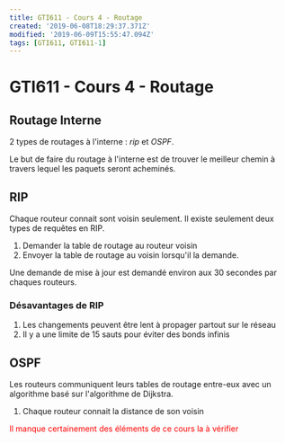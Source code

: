 ```yaml
---
title: GTI611 - Cours 4 - Routage
created: '2019-06-08T18:29:37.371Z'
modified: '2019-06-09T15:55:47.094Z'
tags: [GTI611, GTI611-1]
---
```


# GTI611 - Cours 4 - Routage

## Routage Interne
2 types de routages à l'interne : *rip* et *OSPF*.

Le but de faire du routage à l'interne est de trouver le meilleur chemin à travers lequel les paquets seront acheminés.

## RIP
Chaque routeur connait sont voisin seulement. Il existe seulement deux types de requêtes en RIP.
1. Demander la table de routage au routeur voisin
1. Envoyer la table de routage au voisin lorsqu'il la demande.

Une demande de mise à jour est demandé environ aux 30 secondes par chaques routeurs.

### Désavantages de RIP
1. Les changements peuvent être lent à propager partout sur le réseau
1. Il y a une limite de 15 sauts pour éviter des bonds infinis

## OSPF
Les routeurs communiquent leurs tables de routage entre-eux avec un algorithme basé sur l'algorithme de Dijkstra.
1. Chaque routeur connait la distance de son voisin

<span style="color:red">Il manque certainement des éléments de ce cours la à vérifier</span>
